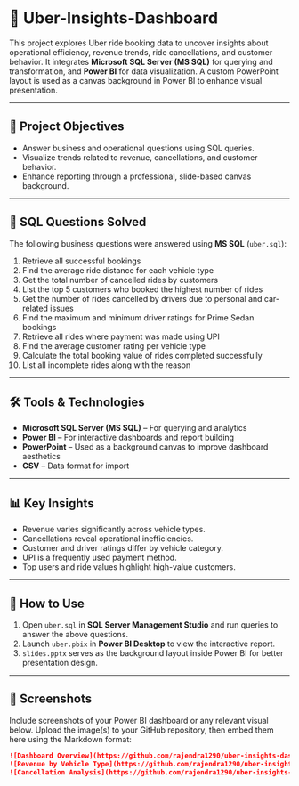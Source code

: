 # 🚗 Uber-Insights-Dashboard

This project explores Uber ride booking data to uncover insights about operational efficiency, revenue trends, ride cancellations, and customer behavior. It integrates **Microsoft SQL Server (MS SQL)** for querying and transformation, and **Power BI** for data visualization. A custom PowerPoint layout is used as a canvas background in Power BI to enhance visual presentation.

---

## 🎯 Project Objectives

- Answer business and operational questions using SQL queries.  
- Visualize trends related to revenue, cancellations, and customer behavior.  
- Enhance reporting through a professional, slide-based canvas background.

---

## 🧠 SQL Questions Solved

The following business questions were answered using **MS SQL** (`uber.sql`):

1. Retrieve all successful bookings  
2. Find the average ride distance for each vehicle type  
3. Get the total number of cancelled rides by customers  
4. List the top 5 customers who booked the highest number of rides  
5. Get the number of rides cancelled by drivers due to personal and car-related issues  
6. Find the maximum and minimum driver ratings for Prime Sedan bookings  
7. Retrieve all rides where payment was made using UPI  
8. Find the average customer rating per vehicle type  
9. Calculate the total booking value of rides completed successfully  
10. List all incomplete rides along with the reason  

---

## 🛠️ Tools & Technologies

- **Microsoft SQL Server (MS SQL)** – For querying and analytics  
- **Power BI** – For interactive dashboards and report building  
- **PowerPoint** – Used as a background canvas to improve dashboard aesthetics  
- **CSV** – Data format for import  

---

## 📊 Key Insights

- Revenue varies significantly across vehicle types.  
- Cancellations reveal operational inefficiencies.  
- Customer and driver ratings differ by vehicle category.  
- UPI is a frequently used payment method.  
- Top users and ride values highlight high-value customers.

---

## 📌 How to Use

1. Open `uber.sql` in **SQL Server Management Studio** and run queries to answer the above questions.  
2. Launch `uber.pbix` in **Power BI Desktop** to view the interactive report.  
3. `slides.pptx` serves as the background layout inside Power BI for better presentation design.  

---

## 📸 Screenshots

Include screenshots of your Power BI dashboard or any relevant visual below. Upload the image(s) to your GitHub repository, then embed them here using the Markdown format:

```markdown
![Dashboard Overview](https://github.com/rajendra1290/uber-insights-dashboard/blob/main/Snapshot_3.png)
![Revenue by Vehicle Type](https://github.com/rajendra1290/uber-insights-dashboard/blob/main/Snapshot_2.png)
![Cancellation Analysis](https://github.com/rajendra1290/uber-insights-dashboard/blob/main/Snapshot_3.png)

